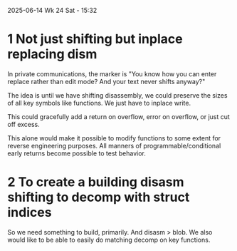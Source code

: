 2025-06-14 Wk 24 Sat - 15:32

# 1 Not just shifting but inplace replacing dism

In private communications, the marker is "You know how you can enter replace rather than edit mode? And your text never shifts anyway?"

The idea is until we have shifting disassembly, we could preserve the sizes of all key symbols like functions. We just have to inplace write. 

This could gracefully add a return on overflow, error on overflow, or just cut off excess. 

This alone would make it possible to modify functions to some extent for reverse engineering purposes. All manners of programmable/conditional early returns become possible to test behavior.

# 2 To create a building disasm shifting to decomp with struct indices

So we need something to build, primarily. And disasm > blob.  We also would like to be able to easily do matching decomp on key functions.

